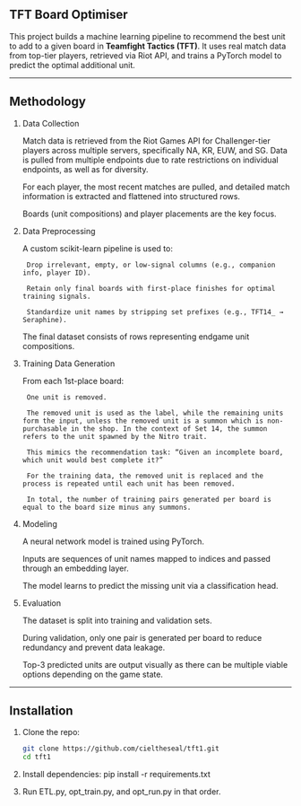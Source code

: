 ## TFT Board Optimiser

This project builds a machine learning pipeline to recommend the best unit to add to a given board in **Teamfight Tactics (TFT)**. It uses real match data from top-tier players, retrieved via Riot API, and trains a PyTorch model to predict the optimal additional unit.

---

## Methodology

1. Data Collection

    Match data is retrieved from the Riot Games API for Challenger-tier players across multiple servers, specifically NA, KR, EUW, and SG. Data is pulled from multiple endpoints due to rate restrictions on individual endpoints, as well as for diversity.

    For each player, the most recent matches are pulled, and detailed match information is extracted and flattened into structured rows.

    Boards (unit compositions) and player placements are the key focus.

2. Data Preprocessing

    A custom scikit-learn pipeline is used to:

        Drop irrelevant, empty, or low-signal columns (e.g., companion info, player ID).

        Retain only final boards with first-place finishes for optimal training signals.

        Standardize unit names by stripping set prefixes (e.g., TFT14_ → Seraphine).

    The final dataset consists of rows representing endgame unit compositions.

3. Training Data Generation

    From each 1st-place board:

        One unit is removed. 

        The removed unit is used as the label, while the remaining units form the input, unless the removed unit is a summon which is non-purchasable in the shop. In the context of Set 14, the summon refers to the unit spawned by the Nitro trait.

        This mimics the recommendation task: “Given an incomplete board, which unit would best complete it?”

        For the training data, the removed unit is replaced and the process is repeated until each unit has been removed.

        In total, the number of training pairs generated per board is equal to the board size minus any summons.

5. Modeling

    A neural network model is trained using PyTorch.

    Inputs are sequences of unit names mapped to indices and passed through an embedding layer.

    The model learns to predict the missing unit via a classification head.

6. Evaluation

    The dataset is split into training and validation sets.

    During validation, only one pair is generated per board to reduce redundancy and prevent data leakage.

    Top-3 predicted units are output visually as there can be multiple viable options depending on the game state.

---

## Installation

1. Clone the repo:
   ```bash
   git clone https://github.com/cieltheseal/tft1.git
   cd tft1

2. Install dependencies:
   pip install -r requirements.txt

3. Run ETL.py, opt_train.py, and opt_run.py in that order.
